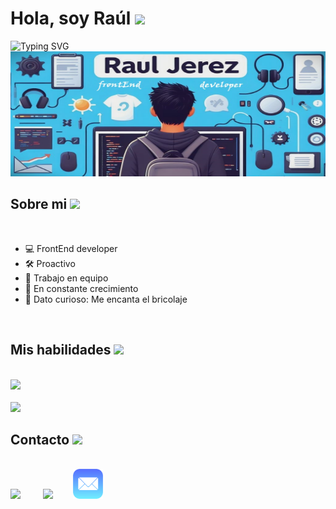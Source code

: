 
<h1>Hola, soy Raúl <img src="https://media.giphy.com/media/hvRJCLFzcasrR4ia7z/giphy.gif" width="35"></h1>
<img src="https://readme-typing-svg.herokuapp.com?font=Fira+Code&weight=500&size=23&pause=1000&vCenter=true&random=false&width=435&lines=Gracias+por+visitar+mi+GitHub." alt="Typing SVG" />

<img src="1.jpg" width="700" height="200" >

## Sobre mi <img src = "https://media2.giphy.com/media/QssGEmpkyEOhBCb7e1/giphy.gif?cid=ecf05e47a0n3gi1bfqntqmob8g9aid1oyj2wr3ds3mg700bl&rid=giphy.gif" width = 32px>
<br>

- 💻 FrontEnd developer
- 🛠 Proactivo 
- 🤝 Trabajo en equipo 
- 🚀 En constante crecimiento
- 🧐 Dato curioso: Me encanta el bricolaje
  
<br>

<h2 align="left"> Mis habilidades <img src = "https://media.giphy.com/media/v1.Y2lkPTc5MGI3NjExaWw3b29sZHd6ZXUxZ2xtbzRsZnpncGc4M291ZGk1ajd1b3NvOXgzdCZlcD12MV9pbnRlcm5hbF9naWZfYnlfaWQmY3Q9cw/rkcO4GYaWlHnvXj2XE/giphy.gif" width = 50px> </h2>
<br>
<div align="left">
    <img src="https://skillicons.dev/icons?i=html,,css,,js,,react,,angular" />
  <br/>
  <br/>
  <img src="https://skillicons.dev/icons?i=tailwind,,git,,github,,vscode,,vite" />
</div>

<h2> Contacto <img src='https://raw.githubusercontent.com/ShahriarShafin/ShahriarShafin/main/Assets/handshake.gif' width="100px"> </h2>
<br>
<a href = 'https://www.linkedin.com/in/ra%C3%BAl-jerez-pag%C3%A1n-35570927a/'> <img src="https://skillicons.dev/icons?i=linkedin" /></a> &emsp;&emsp;
<a href = 'https://www.github.com/Rauljp16/'> <img src="https://skillicons.dev/icons?i=github" /></a>&emsp;&emsp;
<a href="mailto:raul_astra16@hotmail.com">
  <img src="2.png" alt="Correo Electrónico" width="48" height="48">
</a>
<!-- <img src="2.png" width="48" height="48" /></a>&emsp;&emsp; -->



